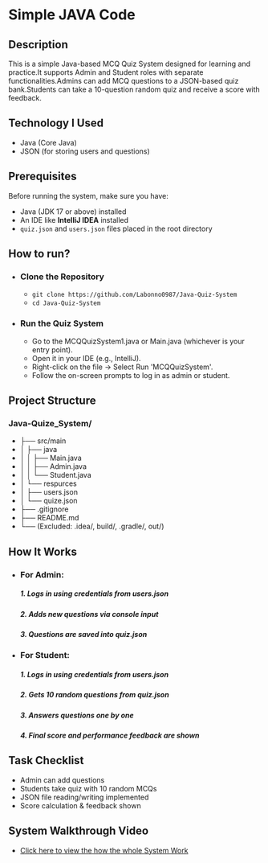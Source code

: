 # Simple JAVA Code
## Description
This is a simple Java-based MCQ Quiz System designed for learning and practice.It supports Admin and Student roles with separate functionalities.Admins can add MCQ questions to a JSON-based quiz bank.Students can take a 10-question random quiz and receive a score with feedback.

## Technology I Used
- Java (Core Java)
- JSON (for storing users and questions)

## Prerequisites
Before running the system, make sure you have:
- Java (JDK 17 or above) installed
- An IDE like **IntelliJ IDEA** installed
- `quiz.json` and `users.json` files placed in the root directory
  
## How to run?
- ### Clone the Repository
     - ```git clone https://github.com/Labonno0987/Java-Quiz-System```
     - ```cd Java-Quiz-System ```
       
- ### Run the Quiz System
   - Go to the MCQQuizSystem1.java or Main.java (whichever is your entry point).
   - Open it in your IDE (e.g., IntelliJ).
   - Right-click on the file → Select Run 'MCQQuizSystem'.
   - Follow the on-screen prompts to log in as admin or student.
  
## Project Structure
 ### Java-Quize_System/
- ├── src/main
- │   ├── java
- │   │    ├── Main.java
- │   │    ├── Admin.java
- │   │    └── Student.java
- │   └── respurces
- │       ├── users.json
- │       └── quize.json
- ├── .gitignore
- ├── README.md
- └── (Excluded: .idea/, build/, .gradle/, out/)

##  How It Works
- ### For Admin:
     ##### 1. Logs in using credentials from users.json
     ##### 2. Adds new questions via console input
     ##### 3. Questions are saved into quiz.json
- ### For Student:
     ##### 1. Logs in using credentials from users.json
     ##### 2. Gets 10 random questions from quiz.json
     ##### 3. Answers questions one by one
     ##### 4. Final score and performance feedback are shown
   
## Task Checklist
- Admin can add questions
-  Students take quiz with 10 random MCQs
-  JSON file reading/writing implemented
-  Score calculation & feedback shown


## System Walkthrough Video
- [Click here to view the how the whole System Work](https://drive.google.com/file/d/18yobR3k2zsqb5r_eqIoflIZtVrK6FiDl/view?usp=sharing)  




